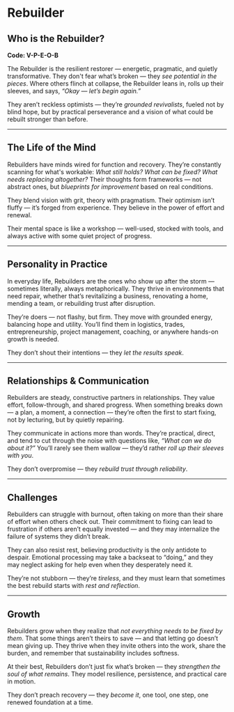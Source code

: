 # Rebuilder
## Who is the Rebuilder?
**Code: V-P-E-O-B**

The Rebuilder is the resilient restorer — energetic, pragmatic, and quietly transformative. They don't fear what’s broken — they *see potential in the pieces*. Where others flinch at collapse, the Rebuilder leans in, rolls up their sleeves, and says, *“Okay — let’s begin again.”*

They aren’t reckless optimists — they’re *grounded revivalists*, fueled not by blind hope, but by practical perseverance and a vision of what could be rebuilt stronger than before.

---

## The Life of the Mind

Rebuilders have minds wired for function and recovery. They’re constantly scanning for what's workable: *What still holds? What can be fixed? What needs replacing altogether?* Their thoughts form frameworks — not abstract ones, but *blueprints for improvement* based on real conditions.

They blend vision with grit, theory with pragmatism. Their optimism isn’t fluffy — it’s forged from experience. They believe in the power of effort and renewal.

Their mental space is like a workshop — well-used, stocked with tools, and always active with some quiet project of progress.

---

## Personality in Practice

In everyday life, Rebuilders are the ones who show up after the storm — sometimes literally, always metaphorically. They thrive in environments that need repair, whether that’s revitalizing a business, renovating a home, mending a team, or rebuilding trust after disruption.

They’re doers — not flashy, but firm. They move with grounded energy, balancing hope and utility. You’ll find them in logistics, trades, entrepreneurship, project management, coaching, or anywhere hands-on growth is needed.

They don’t shout their intentions — they *let the results speak*.

---

## Relationships & Communication

Rebuilders are steady, constructive partners in relationships. They value effort, follow-through, and shared progress. When something breaks down — a plan, a moment, a connection — they’re often the first to start fixing, not by lecturing, but by quietly repairing.

They communicate in actions more than words. They’re practical, direct, and tend to cut through the noise with questions like, *“What can we do about it?”* You’ll rarely see them wallow — they’d rather *roll up their sleeves with you*.

They don’t overpromise — they *rebuild trust through reliability*.

---

## Challenges

Rebuilders can struggle with burnout, often taking on more than their share of effort when others check out. Their commitment to fixing can lead to frustration if others aren’t equally invested — and they may internalize the failure of systems they didn’t break.

They can also resist rest, believing productivity is the only antidote to despair. Emotional processing may take a backseat to “doing,” and they may neglect asking for help even when they desperately need it.

They’re not stubborn — they’re *tireless*, and they must learn that sometimes the best rebuild starts with *rest and reflection*.

---

## Growth

Rebuilders grow when they realize that *not everything needs to be fixed by them*. That some things aren’t theirs to save — and that letting go doesn’t mean giving up. They thrive when they invite others into the work, share the burden, and remember that sustainability includes softness.

At their best, Rebuilders don’t just fix what’s broken — they *strengthen the soul of what remains*. They model resilience, persistence, and practical care in motion.

They don’t preach recovery — they *become it*, one tool, one step, one renewed foundation at a time.
